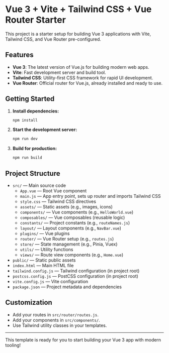 # Vue 3 + Vite + Tailwind CSS + Vue Router Starter

This project is a starter setup for building Vue 3 applications with Vite, Tailwind CSS, and Vue Router pre-configured.

## Features

- **Vue 3**: The latest version of Vue.js for building modern web apps.
- **Vite**: Fast development server and build tool.
- **Tailwind CSS**: Utility-first CSS framework for rapid UI development.
- **Vue Router**: Official router for Vue.js, already installed and ready to use.

## Getting Started

1. **Install dependencies:**
   ```bash
   npm install
   ```
2. **Start the development server:**
   ```bash
   npm run dev
   ```
3. **Build for production:**
   ```bash
   npm run build
   ```

## Project Structure

- `src/` — Main source code
  - `App.vue` — Root Vue component
  - `main.js` — App entry point, sets up router and imports Tailwind CSS
  - `style.css` — Tailwind CSS directives
  - `assets/` — Static assets (e.g., images, icons)
  - `components/` — Vue components (e.g., `HelloWorld.vue`)
  - `composables/` — Vue composables (reusable logic)
  - `constants/` — Project constants (e.g., `routeNames.js`)
  - `layout/` — Layout components (e.g., `NavBar.vue`)
  - `plugins/` — Vue plugins
  - `router/` — Vue Router setup (e.g., `routes.js`)
  - `store/` — State management (e.g., Pinia, Vuex)
  - `utils/` — Utility functions
  - `views/` — Route view components (e.g., `Home.vue`)
- `public/` — Static public assets
- `index.html` — Main HTML file
- `tailwind.config.js` — Tailwind configuration (in project root)
- `postcss.config.js` — PostCSS configuration (in project root)
- `vite.config.js` — Vite configuration
- `package.json` — Project metadata and dependencies

## Customization

- Add your routes in `src/router/routes.js`.
- Add your components in `src/components/`.
- Use Tailwind utility classes in your templates.

---

This template is ready for you to start building your Vue 3 app with modern tooling!
